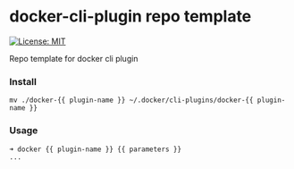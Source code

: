 # docker-cli-plugin repo template

[![License: MIT](https://img.shields.io/badge/License-MIT%202.0-blue.svg)](https://github.com/sergkondr/docker-cli-plugin/blob/main/LICENSE)

Repo template for docker cli plugin

### Install

```
mv ./docker-{{ plugin-name }} ~/.docker/cli-plugins/docker-{{ plugin-name }}
```

### Usage

```shell
➜ docker {{ plugin-name }} {{ parameters }}
...
```
